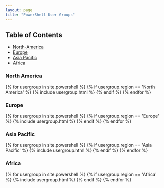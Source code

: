 ```yaml
---
layout: page
title: "PowerShell User Groups"
---
```


## Table of Contents
* [North-America](#north-america)
* [Europe](#europe)
* [Asia Pacific](#asia-pacific)
* [Africa](#africa)

### North America
{% for usergroup in site.powershell %}
  {% if usergroup.region == 'North America' %}
    {% include usergroup.html %}
  {% endif %}
{% endfor %}

### Europe
{% for usergroup in site.powershell %}
  {% if usergroup.region == 'Europe' %}
    {% include usergroup.html %}
  {% endif %}
{% endfor %}

### Asia Pacific
{% for usergroup in site.powershell %}
  {% if usergroup.region == 'Asia Pacific' %}
    {% include usergroup.html %}
  {% endif %}
{% endfor %}

### Africa
{% for usergroup in site.powershell %}
  {% if usergroup.region == 'Africa' %}
    {% include usergroup.html %}
  {% endif %}
{% endfor %}